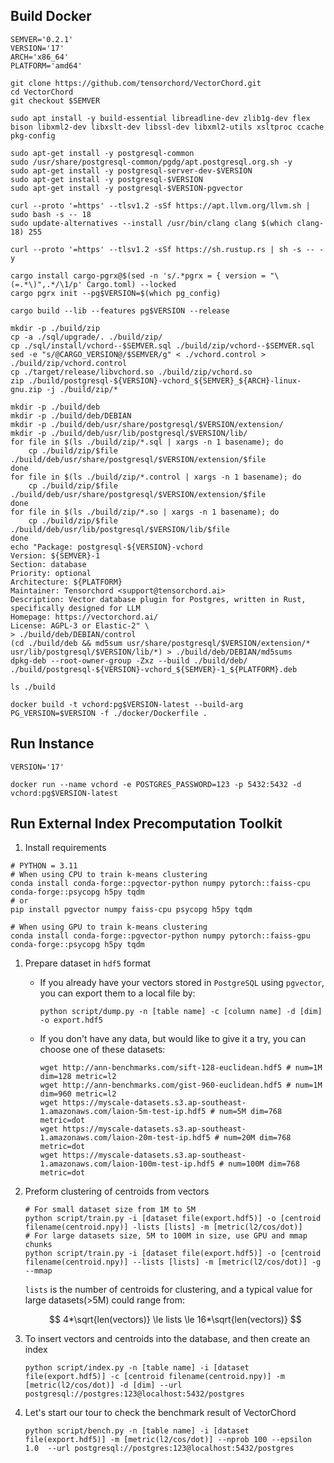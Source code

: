 ## Build Docker

```shell
SEMVER='0.2.1'
VERSION='17'
ARCH='x86_64'
PLATFORM='amd64'

git clone https://github.com/tensorchord/VectorChord.git
cd VectorChord
git checkout $SEMVER

sudo apt install -y build-essential libreadline-dev zlib1g-dev flex bison libxml2-dev libxslt-dev libssl-dev libxml2-utils xsltproc ccache pkg-config

sudo apt-get install -y postgresql-common
sudo /usr/share/postgresql-common/pgdg/apt.postgresql.org.sh -y
sudo apt-get install -y postgresql-server-dev-$VERSION
sudo apt-get install -y postgresql-$VERSION
sudo apt-get install -y postgresql-$VERSION-pgvector

curl --proto '=https' --tlsv1.2 -sSf https://apt.llvm.org/llvm.sh | sudo bash -s -- 18
sudo update-alternatives --install /usr/bin/clang clang $(which clang-18) 255

curl --proto '=https' --tlsv1.2 -sSf https://sh.rustup.rs | sh -s -- -y

cargo install cargo-pgrx@$(sed -n 's/.*pgrx = { version = "\(=.*\)",.*/\1/p' Cargo.toml) --locked
cargo pgrx init --pg$VERSION=$(which pg_config)

cargo build --lib --features pg$VERSION --release

mkdir -p ./build/zip
cp -a ./sql/upgrade/. ./build/zip/
cp ./sql/install/vchord--$SEMVER.sql ./build/zip/vchord--$SEMVER.sql
sed -e "s/@CARGO_VERSION@/$SEMVER/g" < ./vchord.control > ./build/zip/vchord.control
cp ./target/release/libvchord.so ./build/zip/vchord.so
zip ./build/postgresql-${VERSION}-vchord_${SEMVER}_${ARCH}-linux-gnu.zip -j ./build/zip/*

mkdir -p ./build/deb
mkdir -p ./build/deb/DEBIAN
mkdir -p ./build/deb/usr/share/postgresql/$VERSION/extension/
mkdir -p ./build/deb/usr/lib/postgresql/$VERSION/lib/
for file in $(ls ./build/zip/*.sql | xargs -n 1 basename); do
    cp ./build/zip/$file ./build/deb/usr/share/postgresql/$VERSION/extension/$file
done
for file in $(ls ./build/zip/*.control | xargs -n 1 basename); do
    cp ./build/zip/$file ./build/deb/usr/share/postgresql/$VERSION/extension/$file
done
for file in $(ls ./build/zip/*.so | xargs -n 1 basename); do
    cp ./build/zip/$file ./build/deb/usr/lib/postgresql/$VERSION/lib/$file
done
echo "Package: postgresql-${VERSION}-vchord
Version: ${SEMVER}-1
Section: database
Priority: optional
Architecture: ${PLATFORM}
Maintainer: Tensorchord <support@tensorchord.ai>
Description: Vector database plugin for Postgres, written in Rust, specifically designed for LLM
Homepage: https://vectorchord.ai/
License: AGPL-3 or Elastic-2" \
> ./build/deb/DEBIAN/control
(cd ./build/deb && md5sum usr/share/postgresql/$VERSION/extension/* usr/lib/postgresql/$VERSION/lib/*) > ./build/deb/DEBIAN/md5sums
dpkg-deb --root-owner-group -Zxz --build ./build/deb/ ./build/postgresql-${VERSION}-vchord_${SEMVER}-1_${PLATFORM}.deb

ls ./build

docker build -t vchord:pg$VERSION-latest --build-arg PG_VERSION=$VERSION -f ./docker/Dockerfile .
```

## Run Instance

```shell
VERSION='17'

docker run --name vchord -e POSTGRES_PASSWORD=123 -p 5432:5432 -d vchord:pg$VERSION-latest
```

## Run External Index Precomputation Toolkit

1. Install requirements

```shell
# PYTHON = 3.11
# When using CPU to train k-means clustering
conda install conda-forge::pgvector-python numpy pytorch::faiss-cpu conda-forge::psycopg h5py tqdm
# or
pip install pgvector numpy faiss-cpu psycopg h5py tqdm

# When using GPU to train k-means clustering
conda install conda-forge::pgvector-python numpy pytorch::faiss-gpu conda-forge::psycopg h5py tqdm
```

1. Prepare dataset in `hdf5` format

   - If you already have your vectors stored in `PostgreSQL` using `pgvector`, you can export them to a local file by:
     ```shell
     python script/dump.py -n [table name] -c [column name] -d [dim] -o export.hdf5
     ```

   - If you don't have any data, but would like to give it a try, you can choose one of these datasets:

     ```shell
     wget http://ann-benchmarks.com/sift-128-euclidean.hdf5 # num=1M dim=128 metric=l2
     wget http://ann-benchmarks.com/gist-960-euclidean.hdf5 # num=1M dim=960 metric=l2
     wget https://myscale-datasets.s3.ap-southeast-1.amazonaws.com/laion-5m-test-ip.hdf5 # num=5M dim=768 metric=dot
     wget https://myscale-datasets.s3.ap-southeast-1.amazonaws.com/laion-20m-test-ip.hdf5 # num=20M dim=768 metric=dot
     wget https://myscale-datasets.s3.ap-southeast-1.amazonaws.com/laion-100m-test-ip.hdf5 # num=100M dim=768 metric=dot
     ```

2. Preform clustering of centroids from vectors

   ```shell
   # For small dataset size from 1M to 5M
   python script/train.py -i [dataset file(export.hdf5)] -o [centroid filename(centroid.npy)] -lists [lists] -m [metric(l2/cos/dot)]
   # For large datasets size, 5M to 100M in size, use GPU and mmap chunks
   python script/train.py -i [dataset file(export.hdf5)] -o [centroid filename(centroid.npy)] --lists [lists] -m [metric(l2/cos/dot)] -g --mmap
   ```

   `lists` is the number of centroids for clustering, and a typical value for large datasets(>5M) could range from:
   
   $$
   4*\sqrt{len(vectors)} \le lists \le 16*\sqrt{len(vectors)}
   $$

3. To insert vectors and centroids into the database, and then create an index 

   ```shell
   python script/index.py -n [table name] -i [dataset file(export.hdf5)] -c [centroid filename(centroid.npy)] -m [metric(l2/cos/dot)] -d [dim] --url postgresql://postgres:123@localhost:5432/postgres
   ```

4. Let's start our tour to check the benchmark result of VectorChord

   ```shell
   python script/bench.py -n [table name] -i [dataset file(export.hdf5)] -m [metric(l2/cos/dot)] --nprob 100 --epsilon 1.0  --url postgresql://postgres:123@localhost:5432/postgres
   ```